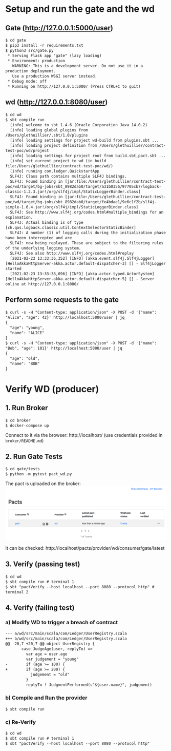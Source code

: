 # Setup and run the gate and the wd

## Gate (http://127.0.0.1:5000/user)
```
$ cd gate
$ pip3 install -r requirements.txt
$ python3 src/gate.py
 * Serving Flask app "gate" (lazy loading)
 * Environment: production
   WARNING: This is a development server. Do not use it in a production deployment.
   Use a production WSGI server instead.
 * Debug mode: off
 * Running on http://127.0.0.1:5000/ (Press CTRL+C to quit)
```

## wd (http://127.0.0.1:8080/user)

```
$ cd wd
$ sbt compile run
  [info] welcome to sbt 1.4.6 (Oracle Corporation Java 14.0.2)
  [info] loading global plugins from /Users/glethuillier/.sbt/1.0/plugins
  [info] loading settings for project wd-build from plugins.sbt ...
  [info] loading project definition from /Users/glethuillier/contract-test-poc/wd/project
  [info] loading settings for project root from build.sbt,pact.sbt ...
  [info] set current project to wd (in build file:/Users/glethuillier/contract-test-poc/wd/)
  [info] running com.ledger.QuickstartApp
  SLF4J: Class path contains multiple SLF4J bindings.
  SLF4J: Found binding in [jar:file:/Users/glethuillier/contract-test-poc/wd/target/bg-jobs/sbt_8982dab0/target/a31b0356/97705cb7/logback-classic-1.2.3.jar!/org/slf4j/impl/StaticLoggerBinder.class]
  SLF4J: Found binding in [jar:file:/Users/glethuillier/contract-test-poc/wd/target/bg-jobs/sbt_8982dab0/target/fe4bdae1/9e6c1f2b/slf4j-simple-1.6.4.jar!/org/slf4j/impl/StaticLoggerBinder.class]
  SLF4J: See http://www.slf4j.org/codes.html#multiple_bindings for an explanation.
  SLF4J: Actual binding is of type [ch.qos.logback.classic.util.ContextSelectorStaticBinder]
  SLF4J: A number (1) of logging calls during the initialization phase have been intercepted and are
  SLF4J: now being replayed. These are subject to the filtering rules of the underlying logging system.
  SLF4J: See also http://www.slf4j.org/codes.html#replay
  [2021-02-23 13:33:36,352] [INFO] [akka.event.slf4j.Slf4jLogger] [HelloAkkaHttpServer-akka.actor.default-dispatcher-3] [] - Slf4jLogger started
  [2021-02-23 13:33:38,096] [INFO] [akka.actor.typed.ActorSystem] [HelloAkkaHttpServer-akka.actor.default-dispatcher-5] [] - Server online at http://127.0.0.1:8080/
```

## Perform some requests to the gate

```
$ curl -s -H "Content-type: application/json" -X POST -d '{"name": "Alice", "age": 42}' http://localhost:5000/user | jq
{
  "age": "young",
  "name": "ALICE"
}
$ curl -s -H "Content-type: application/json" -X POST -d '{"name": "Bob", "age": 101}' http://localhost:5000/user | jq
{
  "age": "old",
  "name": "BOB"
}
```

# Verify WD (producer)

## 1. Run Broker
```
$ cd broker
$ docker-compose up
```

Connect to it via the browser: http://localhost/ (use credentials provided in `broker/README.md`)

## 2. Run Gate Tests
```
$ cd gate/tests
$ python -m pytest pact_wd.py
```

The pact is uploaded on the broker:
![broker 1](broker_1.png)

It can be checked: http://localhost/pacts/provider/wd/consumer/gate/latest

## 3. Verify (passing test)

```
$ cd wd
$ sbt compile run # terminal 1
$ sbt "pactVerify --host localhost --port 8080 --protocol http" # terminal 2
```

## 4. Verify (failing test)

### a) Modify WD to trigger a breach of contract

```
--- a/wd/src/main/scala/com/Ledger/UserRegistry.scala
+++ b/wd/src/main/scala/com/Ledger/UserRegistry.scala
@@ -20,7 +20,7 @@ object UserRegistry {
       case JudgeAge(user, replyTo) =>
         var age = user.age
         var judgement = "young"
-        if (age >= 100) {
+        if (age >= 200) {
           judgement = "old"
         }
         replyTo ! JudgmentPerformed(s"${user.name}", judgement)
```

### b) Compile and Run the provider
```
$ sbt compile run
```

### c) Re-Verify

```
$ cd wd
$ sbt compile run # terminal 1
$ sbt "pactVerify --host localhost --port 8080 --protocol http"
```